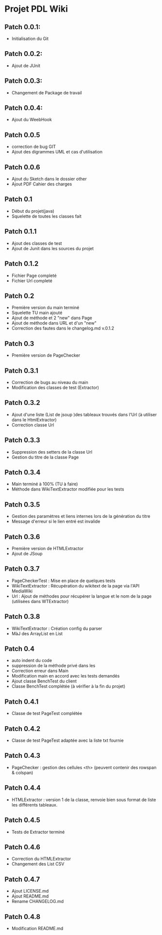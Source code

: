 Projet PDL Wiki
=======================

## Patch 0.0.1:
* Initialisation du Git

## Patch 0.0.2:
* Ajout de JUnit

## Patch 0.0.3:
* Changement de Package de travail

## Patch 0.0.4:
* Ajout du WeebHook

## Patch 0.0.5
* correction de bug GIT
* Ajout des digrammes UML et cas d'utilisation

## Patch 0.0.6
* Ajout du Sketch dans le dossier other
* Ajout PDF Cahier des charges

## Patch 0.1
* Début du projet(java)
* Squelette de toutes les classes fait

## Patch 0.1.1
* Ajout des classes de test
* Ajout de Junit dans les sources du projet 

## Patch 0.1.2
* Fichier Page completé
* Fichier Url completé

## Patch 0.2
* Première version du main terminé
* Squelette TU main ajouté
* Ajout de méthode et 2 "new" dans Page
* Ajout de méthode dans URL et d'un "new"
* Correction des fautes dans le changelog.md v.0.1.2

## Patch 0.3
* Première version de PageChecker

## Patch 0.3.1
* Correction de bugs au niveau du main
* Modification des classes de test (Extractor)

## Patch 0.3.2
* Ajout d'une liste (List<Element> de jsoup )des tableaux trouvés dans l'Url (à utiliser dans le HtmlExtractor)
* Correction classe Url

## Patch 0.3.3
* Suppression des setters de la classe Url
* Gestion du titre de la classe Page

## Patch 0.3.4
* Main terminé à 100% (TU à faire)
* Méthode dans WikiTextExtractor modifiée pour les tests

## Patch 0.3.5
* Gestion des paramètres et liens internes lors de la génération du titre
* Message d'erreur si le lien entré est invalide

## Patch 0.3.6
* Première version de HTMLExtractor
* Ajout de JSoup

## Patch 0.3.7
* PageCheckerTest : Mise en place de quelques tests
* WikiTextExtractor : Récupération du wikitext de la page via l'API MediaWiki
* Url : Ajout de méthodes pour récupérer la langue et le nom de la page (utilisées dans WTExtractor)

## Patch 0.3.8
* WikiTextExtractor : Création config du parser
* MàJ des ArrayList en List

## Patch 0.4
* auto indent du code
* suppression de la méthode privé dans les
* Correction erreur dans Main
* Modification main en accord avec les tests demandés
* Ajout classe BenchTest du client
* Classe BenchTest complétée (à vérifier à la fin du projet)

## Patch 0.4.1
* Classe de test  PageTest complétée

## Patch 0.4.2
* Classe de test PageTest adaptée avec la liste txt fournie

## Patch 0.4.3
* PageChecker : gestion des cellules \<th> (peuvent contenir des rowspan & colspan)

## Patch 0.4.4
* HTMLExtractor : version 1 de la classe, renvoie bien sous format de liste les différents tableaux.

## Patch 0.4.5
* Tests de Extractor terminé

## Patch 0.4.6
* Correction du HTMLExtractor
* Changement des List CSV

## Patch 0.4.7
* Ajout LICENSE.md
* Ajout README.md
* Rename CHANGELOG.md

## Patch 0.4.8
* Modification README.md